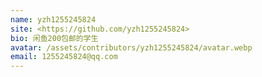 ```yaml
---
name: yzh1255245824
site: <https://github.com/yzh1255245824>
bio: 闲鱼200包邮的学生
avatar: /assets/contributors/yzh1255245824/avatar.webp
email: 1255245824@qq.com
---
```

